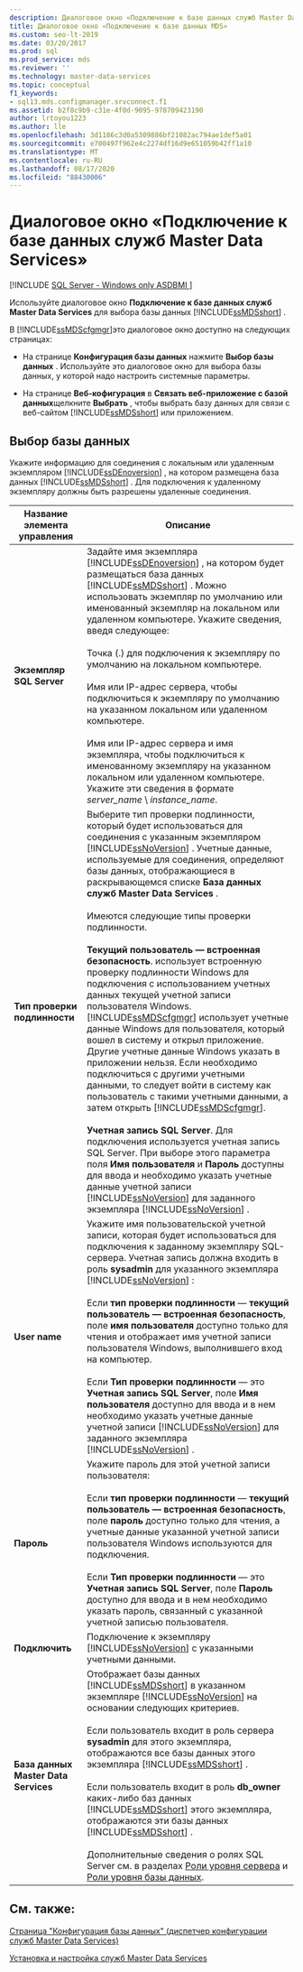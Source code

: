```yaml
---
description: Диалоговое окно «Подключение к базе данных служб Master Data Services»
title: Диалоговое окно «Подключение к базе данных MDS»
ms.custom: seo-lt-2019
ms.date: 03/20/2017
ms.prod: sql
ms.prod_service: mds
ms.reviewer: ''
ms.technology: master-data-services
ms.topic: conceptual
f1_keywords:
- sql13.mds.configmanager.srvconnect.f1
ms.assetid: b2f8c9b9-c31e-4f0d-9095-978709423190
author: lrtoyou1223
ms.author: lle
ms.openlocfilehash: 3d1186c3d0a5309886bf21082ac794ae1def5a01
ms.sourcegitcommit: e700497f962e4c2274df16d9e651059b42ff1a10
ms.translationtype: MT
ms.contentlocale: ru-RU
ms.lasthandoff: 08/17/2020
ms.locfileid: "88430006"
---
```

# <a name="connect-to-a-master-data-services-database-dialog-box"></a>Диалоговое окно «Подключение к базе данных служб Master Data Services»

[!INCLUDE [SQL Server - Windows only ASDBMI  ](../includes/applies-to-version/sql-windows-only-asdbmi.md)]

  Используйте диалоговое окно **Подключение к базе данных служб Master Data Services** для выбора базы данных [!INCLUDE[ssMDSshort](../includes/ssmdsshort-md.md)] .  
  
 В [!INCLUDE[ssMDScfgmgr](../includes/ssmdscfgmgr-md.md)]это диалоговое окно доступно на следующих страницах:  
  
-   На странице **Конфигурация базы данных** нажмите **Выбор базы данных** . Используйте это диалоговое окно для выбора базы данных, у которой надо настроить системные параметры.  
  
-   На странице **Веб-кофигурация** в **Связать веб-приложение с базой данных**щелкните **Выбрать** , чтобы выбрать базу данных для связи с веб-сайтом [!INCLUDE[ssMDSshort](../includes/ssmdsshort-md.md)] или приложением.  
  
## <a name="select-database"></a>Выбор базы данных  
 Укажите информацию для соединения с локальным или удаленным экземпляром [!INCLUDE[ssDEnoversion](../includes/ssdenoversion-md.md)] , на котором размещена база данных [!INCLUDE[ssMDSshort](../includes/ssmdsshort-md.md)] . Для подключения к удаленному экземпляру должны быть разрешены удаленные соединения.  
  
|Название элемента управления|Описание|  
|------------------|-----------------|  
|**Экземпляр SQL Server**|Задайте имя экземпляра [!INCLUDE[ssDEnoversion](../includes/ssdenoversion-md.md)] , на котором будет размещаться база данных [!INCLUDE[ssMDSshort](../includes/ssmdsshort-md.md)] . Можно использовать экземпляр по умолчанию или именованный экземпляр на локальном или удаленном компьютере. Укажите сведения, введя следующее:<br /><br /> Точка (.) для подключения к экземпляру по умолчанию на локальном компьютере.<br /><br /> Имя или IP-адрес сервера, чтобы подключиться к экземпляру по умолчанию на указанном локальном или удаленном компьютере.<br /><br /> Имя или IP-адрес сервера и имя экземпляра, чтобы подключиться к именованному экземпляру на указанном локальном или удаленном компьютере. Укажите эти сведения в формате *server_name* \\ *instance_name*.|  
|**Тип проверки подлинности**|Выберите тип проверки подлинности, который будет использоваться для соединения с указанным экземпляром [!INCLUDE[ssNoVersion](../includes/ssnoversion-md.md)] . Учетные данные, используемые для соединения, определяют базы данных, отображающиеся в раскрывающемся списке **База данных служб Master Data Services** .<br /><br /> Имеются следующие типы проверки подлинности.<br /><br /> **Текущий пользователь — встроенная безопасность**. использует встроенную проверку подлинности Windows для подключения с использованием учетных данных текущей учетной записи пользователя Windows. [!INCLUDE[ssMDScfgmgr](../includes/ssmdscfgmgr-md.md)] использует учетные данные Windows для пользователя, который вошел в систему и открыл приложение. Другие учетные данные Windows указать в приложении нельзя. Если необходимо подключиться с другими учетными данными, то следует войти в систему как пользователь с такими учетными данными, а затем открыть [!INCLUDE[ssMDScfgmgr](../includes/ssmdscfgmgr-md.md)].<br /><br /> **Учетная запись SQL Server**. Для подключения используется учетная запись SQL Server. При выборе этого параметра поля **Имя пользователя** и **Пароль** доступны для ввода и необходимо указать учетные данные учетной записи [!INCLUDE[ssNoVersion](../includes/ssnoversion-md.md)] для заданного экземпляра [!INCLUDE[ssNoVersion](../includes/ssnoversion-md.md)] .|  
|**User name**|Укажите имя пользовательской учетной записи, которая будет использоваться для подключения к заданному экземпляру SQL-сервера. Учетная запись должна входить в роль **sysadmin** для указанного экземпляра [!INCLUDE[ssNoVersion](../includes/ssnoversion-md.md)] :<br /><br /> Если **тип проверки подлинности** — **текущий пользователь — встроенная безопасность**, поле **имя пользователя** доступно только для чтения и отображает имя учетной записи пользователя Windows, выполнившего вход на компьютер.<br /><br /> Если **Тип проверки подлинности** — это **Учетная запись SQL Server**, поле **Имя пользователя** доступно для ввода и в нем необходимо указать учетные данные учетной записи [!INCLUDE[ssNoVersion](../includes/ssnoversion-md.md)] для заданного экземпляра [!INCLUDE[ssNoVersion](../includes/ssnoversion-md.md)] .|  
|**Пароль**|Укажите пароль для этой учетной записи пользователя:<br /><br /> Если **тип проверки подлинности** — **текущий пользователь — встроенная безопасность**, поле **пароль** доступно только для чтения, а учетные данные указанной учетной записи пользователя Windows используются для подключения.<br /><br /> Если **Тип проверки подлинности** — это **Учетная запись SQL Server**, поле **Пароль** доступно для ввода и в нем необходимо указать пароль, связанный с указанной учетной записью пользователя.|  
|**Подключить**|Подключение к экземпляру [!INCLUDE[ssNoVersion](../includes/ssnoversion-md.md)] с указанными учетными данными.|  
|**База данных Master Data Services**|Отображает базы данных [!INCLUDE[ssMDSshort](../includes/ssmdsshort-md.md)] в указанном экземпляре [!INCLUDE[ssNoVersion](../includes/ssnoversion-md.md)] на основании следующих критериев.<br /><br /> Если пользователь входит в роль сервера **sysadmin** для этого экземпляра, отображаются все базы данных этого экземпляра [!INCLUDE[ssMDSshort](../includes/ssmdsshort-md.md)] .<br /><br /> Если пользователь входит в роль **db_owner** каких-либо баз данных [!INCLUDE[ssMDSshort](../includes/ssmdsshort-md.md)] этого экземпляра, отображаются эти базы данных [!INCLUDE[ssMDSshort](../includes/ssmdsshort-md.md)] .<br /><br/> Дополнительные сведения о ролях SQL Server см. в разделах [Роли уровня сервера](../relational-databases/security/authentication-access/server-level-roles.md) и [Роли уровня базы данных](../relational-databases/security/authentication-access/database-level-roles.md).|  
  
## <a name="see-also"></a>См. также:  
 [Страница "Конфигурация базы данных" (диспетчер конфигурации служб Master Data Services)](../master-data-services/database-configuration-page-master-data-services-configuration-manager.md)   

[Установка и настройка служб Master Data Services](../master-data-services/master-data-services-installation-and-configuration.md)
  
  
